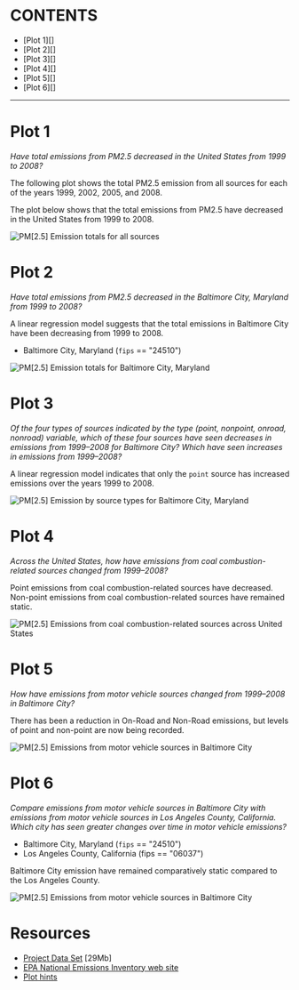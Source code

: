 CONTENTS
========

* [Plot 1][]
* [Plot 2][]
* [Plot 3][]
* [Plot 4][]
* [Plot 5][]
* [Plot 6][]

-----

Plot 1
======

*Have total emissions from PM2.5 decreased in the United States from 1999 to
2008?*

The following plot shows the total PM2.5 emission from all sources for each of
the years 1999, 2002, 2005, and 2008.

The plot below shows that the total emissions from PM2.5 have decreased in the
United States from 1999 to 2008.

![PM[2.5] Emission totals for all sources](plot1.png)

Plot 2
======

*Have total emissions from PM2.5 decreased in the Baltimore City,
Maryland from 1999 to 2008?*

A linear regression model suggests that the total emissions in Baltimore City
have been decreasing from 1999 to 2008.

* Baltimore City, Maryland (`fips` == "24510")

![PM[2.5] Emission totals for Baltimore City, Maryland](plot2.png)

Plot 3
======

*Of the four types of sources indicated by the type (point, nonpoint, onroad,
nonroad) variable, which of these four sources have seen decreases in emissions
from 1999–2008 for Baltimore City? Which have seen increases in emissions from
1999–2008?*

A linear regression model indicates that only the `point` source has
increased emissions over the years 1999 to 2008.

![PM[2.5] Emission by source types for Baltimore City, Maryland](plot3.png)

Plot 4
======

*Across the United States, how have emissions from coal combustion-related
sources changed from 1999–2008?*

Point emissions from coal combustion-related sources have decreased. Non-point
emissions from coal combustion-related sources have remained static.

![PM[2.5] Emissions from coal combustion-related sources across United States](plot4.png)

Plot 5
======

*How have emissions from motor vehicle sources changed from 1999–2008 in
Baltimore City?*

There has been a reduction in On-Road and Non-Road emissions, but levels of
point and non-point are now being recorded.

![PM[2.5] Emissions from motor vehicle sources in Baltimore City](plot5.png)

Plot 6
======

*Compare emissions from motor vehicle sources in Baltimore City with emissions
from motor vehicle sources in Los Angeles County, California. Which city has
seen greater changes over time in motor vehicle emissions?*

* Baltimore City, Maryland (`fips` == "24510")
* Los Angeles County, California (fips == "06037")

Baltimore City emission have remained comparatively static compared to the Los
Angeles County.

![PM[2.5] Emissions from motor vehicle sources in Baltimore City](plot6.png)

Resources
=========

* [Project Data Set](https://d396qusza40orc.cloudfront.net/exdata%2Fdata%2FNEI_data.zip) [29Mb]
* [EPA National Emissions Inventory web site](http://www.epa.gov/ttn/chief/eiinformation.html)
* [Plot hints](https://www.stat.auckland.ac.nz/~paul/RGraphics/chapter3.html)
